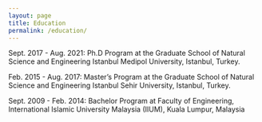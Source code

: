 ```yaml
---
layout: page
title: Education
permalink: /education/
---
```


Sept. 2017 - Aug. 2021: Ph.D Program at the Graduate School of Natural Science and Engineering
Istanbul Medipol University, Istanbul, Turkey.

Feb. 2015 - Aug. 2017: Master’s Program at the Graduate School of Natural Science and Engineering
Istanbul Sehir University, Istanbul, Turkey.

Sept. 2009 - Feb. 2014: Bachelor Program at Faculty of Engineering,
International Islamic University Malaysia (IIUM), Kuala Lumpur, Malaysia
